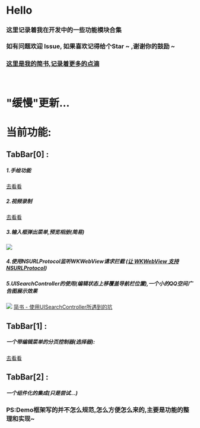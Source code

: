 
# Hello
### 这里记录着我在开发中的一些功能模块合集 <br/><br/> 如有问题欢迎 Issue, 如果喜欢记得给个Star ~ ,谢谢你的鼓励 ~

### [这里是我的简书,记录着更多的点滴 ](http://www.jianshu.com/u/4d7d75766c1a)

<br/>

# "缓慢"更新... 

# 当前功能:

## TabBar[0] :
##### 1.手绘功能
[去看看](https://github.com/ErHu1993/ERHandPainting)
##### 2.视频录制
[去看看](https://github.com/ErHu1993/ERVideoRecord)
##### 3.输入框弹出菜单,预览相册(简易)
![](http://upload-images.jianshu.io/upload_images/2773241-0438178a10ea5a79.gif?imageMogr2/auto-orient/strip)
##### 4.使用NSURLProtocol监听WKWebView请求拦截 ([让 WKWebView 支持 NSURLProtocol](https://blog.yeatse.com/2016/10/26/support-nsurlprotocol-in-wkwebview/))
##### 5.UISearchController的使用(编辑状态上移覆盖导航栏位置),一个小的QQ空间广告图展示效果
![](http://upload-images.jianshu.io/upload_images/2773241-ff7ebfd0c9e49d8c.gif?imageMogr2/auto-orient/strip)
[简书 - 使用UISearchController所遇到的坑](http://www.jianshu.com/p/ed0e92628dd7)
## TabBar[1] :
##### 一个带编辑菜单的分页控制器(选择器):
[去看看](https://github.com/ErHu1993/ERPageController)

## TabBar[2] :
##### 一个组件化的集成(只是尝试...)

### PS:Demo框架写的并不怎么规范,怎么方便怎么来的,主要是功能的整理和实现~
